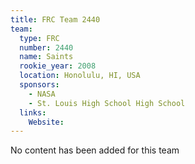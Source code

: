 ```yaml
---
title: FRC Team 2440
team:
  type: FRC
  number: 2440
  name: Saints
  rookie_year: 2008
  location: Honolulu, HI, USA
  sponsors:
    - NASA
    - St. Louis High School High School
  links:
    Website: 
---
```

No content has been added for this team